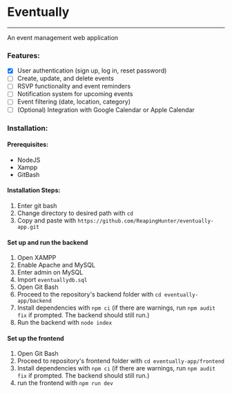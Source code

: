 
Eventually
==========

***

An event management web application 

### Features:
- [x] User authentication (sign up, log in, reset password)
- [ ] Create, update, and delete events
- [ ] RSVP functionality and event reminders
- [ ] Notification system for upcoming events
- [ ] Event filtering (date, location, category)
- [ ] (Optional) Integration with Google Calendar or Apple Calendar

### Installation:
#### Prerequisites:
- NodeJS
- Xampp
- GitBash

#### Installation Steps:
1. Enter git bash
2. Change directory to desired path with `cd`
3. Copy and paste with `https://github.com/ReapingHunter/eventually-app.git`

#### Set up and run the backend
1. Open XAMPP
2. Enable Apache and MySQL
3. Enter admin on MySQL
4. Import `eventuallydb.sql`
5. Open Git Bash
6. Proceed to the repository's backend folder with `cd eventually-app/backend`
7. Install dependencies with `npm ci`
(if there are warnings, run `npm audit fix` if prompted. The backend should still run.)
8. Run the backend with `node index`
   
#### Set up the frontend
1. Open Git Bash
2. Proceed to repository's frontend folder with `cd eventually-app/frontend`
3. Install dependencies with `npm ci`
(if there are warnings, run `npm audit fix` if prompted. The backend should still run.)
4. run the frontend with `npm run dev`
